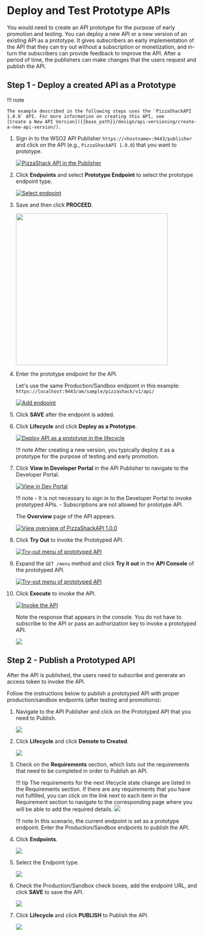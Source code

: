 # Deploy and Test Prototype APIs

You would need to create an API prototype for the purpose of early promotion and testing. You can deploy a new API or a new version of an existing API as a prototype. It gives subscribers an early implementation of the API that they can try out without a subscription or monetization, and in-turn the subscribers can provide feedback to improve the API. After a period of time, the publishers can make changes that the users request and publish the API.

## Step 1 - Deploy a created API as a Prototype

!!! note

    The example described in the following steps uses the `PizzaShackAPI 1.0.0` API. For more information on creating this API, see 
    [Create a New API Version]({{base_path}}/design/api-versioning/create-a-new-api-version/).

1.  Sign in to the WSO2 API Publisher `https://<hostname>:9443/publisher` and click on the API (e.g., `PizzaShackAPI 1.0.0`) that you want to prototype.
     
     [![PizzaShack API in the Publisher]({{base_path}}/assets/img/learn/prototype-api-pizza-shack-publisher.png)]({{base_path}}/assets/img/learn/prototype-api-pizza-shack-publisher.png)

2. Click **Endpoints** and select **Prototype Endpoint** to select the prototype endpoint type.

     [![Select endpoint]({{base_path}}/assets/img/learn/prototype-api-select-endpoint-type.png)]({{base_path}}/assets/img/learn/prototype-api-select-endpoint-type.png)

3. Save and then click **PROCEED**.
    
     <img src="{{base_path}}/assets/img/learn/prototype-api-change-endpoint-confirmation.png" width="400px" />
 
4.  Enter the prototype endpoint for the API.

     Let's use the same Production/Sandbox endpoint in this example: `https://localhost:9443/am/sample/pizzashack/v1/api/`

     [![Add endpoint]({{base_path}}/assets/img/learn/prototype-api-endpoint-added.png)]({{base_path}}/assets/img/learn/prototype-api-endpoint-added.png)

5. Click **SAVE** after the endpoint is added.    

6.  Click **Lifecycle** and click **Deploy as a Prototype**.

     [![Deploy API as a prototype in the lifecycle]({{base_path}}/assets/img/learn/prototype-api-deploy-as-prototype.png)]({{base_path}}/assets/img/learn/prototype-api-deploy-as-prototype.png)

    !!! note
        After creating a new version, you typically deploy it as a prototype for the purpose of testing and early promotion.

4.  Click **View in Developer Portal** in the API Publisher to navigate to the Developer Portal.

     [![View in Dev Portal]({{base_path}}/assets/img/learn/prototype-api-view-in-dev-portal.png)]({{base_path}}/assets/img/learn/prototype-api-view-in-dev-portal.png)
    
    !!! note
        - It is not necessary to sign in to the Developer Portal to invoke prototyped APIs.
        - Subscriptions are not allowed for prototype API.
    
    The **Overview** page of the API appears.

    [![View overview of PizzaShackAPI 1.0.0]({{base_path}}/assets/img/learn/prototype-api-subscriptions-not-allowed.png)]({{base_path}}/assets/img/learn/prototype-api-subscriptions-not-allowed.png)

5.  Click **Try Out** to invoke the Prototyped API. 
   
     [![Try-out menu of prototyped API]({{base_path}}/assets/img/learn/prototype-api-try-out-menu.png)]({{base_path}}/assets/img/learn/prototype-api-try-out-menu.png)


6.  Expand the `GET /menu` method and click **Try it out** in the **API Console** of the prototyped API.

     [![Try-out menu of prototyped API]({{base_path}}/assets/img/learn/prototype-api-menu-try-it-out.png)]({{base_path}}/assets/img/learn/prototype-api-menu-try-it-out.png)


7.  Click **Execute** to invoke the API.

     [![Invoke the API]({{base_path}}/assets/img/learn/prototype-api-execute.png)]({{base_path}}/assets/img/learn/prototype-api-execute.png)

    Note the response that appears in the console. You do not have to subscribe to the API or pass an authorization key to invoke a prototyped API.
    
    [![]({{base_path}}/assets/img/learn/prototype-api-success-response.png)]({{base_path}}/assets/img/learn/prototype-api-success-response.png)

## Step 2 - Publish a Prototyped API

After the API is published, the users need to subscribe and generate an access token to invoke the API.

Follow the instructions below to publish a prototyped API with proper production/sandbox endpoints (after testing and promotions): 

1. Navigate to the API Publisher and click on the Prototyped API that you need to Publish.
    
     [![]({{base_path}}/assets/img/learn/prototype-api-click-on-api.png)]({{base_path}}/assets/img/learn/prototype-api-click-on-api.png)
    
2. Click **Lifecycle** and click **Demote to Created**.

     [![]({{base_path}}/assets/img/learn/prototype-api-demote-to-created.png)]({{base_path}}/assets/img/learn/prototype-api-demote-to-created.png)

3. Check on the **Requirements** section, which lists out the requirements that need to be completed in order to Publish an API. 

    !!! tip
        The requirements for the next lifecycle state change are listed in the Requirements section.
        If there are any requirements that you have not fulfilled, you can click on the link next to each item in the Requirement section to navigate to the corresponding page where you will be able to add the required details.
        [![]({{base_path}}/assets/img/learn/api-lifecycle-requirements.png)]({{base_path}}/assets/img/learn/api-lifecycle-requirements.png)
        
        
    !!! note
        In this scenario, the current endpoint is set as a prototype endpoint. Enter the Production/Sandbox endpoints to publish the API.
         
4. Click **Endpoints**.

     [![]({{base_path}}/assets/img/learn/prototype-api-to-endpoints.png)]({{base_path}}/assets/img/learn/prototype-api-to-endpoints.png)
 
5. Select the Endpoint type.

     [![]({{base_path}}/assets/img/learn/prototype-api-select-http-endpoint.png)]({{base_path}}/assets/img/learn/prototype-api-select-http-endpoint.png)

6. Check the Production/Sandbox check boxes, add the endpoint URL, and click **SAVE** to save the API.

     [![]({{base_path}}/assets/img/learn/prototype-api-to-publish-add-endpoint.png)]({{base_path}}/assets/img/learn/prototype-api-to-publish-add-endpoint.png)
   
7. Click **Lifecycle** and click **PUBLISH** to Publish the API.

     [![]({{base_path}}/assets/img/learn/prototype-api-publish.png)]({{base_path}}/assets/img/learn/prototype-api-publish.png)
   
